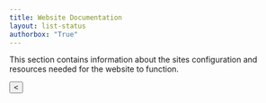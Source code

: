 ```yaml
---
title: Website Documentation
layout: list-status
authorbox: "True"
---
```

<link rel="stylesheet" href="/mbaggett/css/portals.css">
<body>
<p>This section contains information about the sites configuration and resources needed for the website to function.</p>
  <div class="body-container">
    <div class="pagination" id="pagination">
      <button id="prevPage">&lt;</button>
    </div>
    <div id="gallery"></div>
  </div>
<script src="/mbaggett/js/portals_v02-notblank.js"></script>
</body>